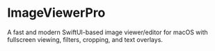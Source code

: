 # ImageViewerPro
A fast and modern SwiftUI-based image viewer/editor for macOS with fullscreen viewing, filters, cropping, and text overlays.
